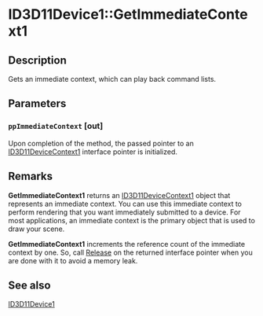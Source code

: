 # ID3D11Device1::GetImmediateContext1

## Description

Gets an immediate context, which can play back command lists.

## Parameters

### `ppImmediateContext` [out]

Upon completion of the method, the passed pointer to an [ID3D11DeviceContext1](https://learn.microsoft.com/windows/desktop/api/d3d11_1/nn-d3d11_1-id3d11devicecontext1) interface pointer is initialized.

## Remarks

**GetImmediateContext1** returns an [ID3D11DeviceContext1](https://learn.microsoft.com/windows/desktop/api/d3d11_1/nn-d3d11_1-id3d11devicecontext1) object that represents an immediate context. You can use this immediate context to perform rendering that you want immediately submitted to a device. For most applications, an immediate context is the primary object that is used to draw your scene.

**GetImmediateContext1** increments the reference count of the immediate context by one. So, call [Release](https://learn.microsoft.com/windows/desktop/api/unknwn/nf-unknwn-iunknown-release) on the returned interface pointer when you are done with it to avoid a memory leak.

## See also

[ID3D11Device1](https://learn.microsoft.com/windows/desktop/api/d3d11_1/nn-d3d11_1-id3d11device1)